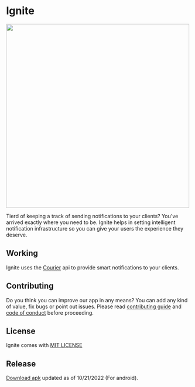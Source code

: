 
# Ignite

<img src="https://firebasestorage.googleapis.com/v0/b/ignite-b0c69.appspot.com/o/Repo%20Images%2Fignite%20(1).png?alt=media&token=826db3d8-7a99-40d8-bf27-280dc1c36abf"
 height="500"
/>

Tierd of keeping a track of sending notifications to your clients? You've arrived exactly where you need to be.
Ignite helps in setting intelligent 
notification infrastructure so you can give your 
users the experience they deserve.

## Working

Ignite uses the [Courier](https://www.courier.com/) api to provide smart 
notifications to your clients.



## Contributing

Do you think you can improve our app in any means? You can 
add any kind of value, fix bugs or point out issues. 
Please read [contributing guide](https://github.com/adityasimant/Ignite/blob/master/contributing.md) and [code of conduct](https://github.com/IgnitePluse/Ignite/blob/master/Code_of_conduct.md) before proceeding.

## License
Ignite comes with <a href="https://choosealicense.com/licenses/mit/" > MIT LICENSE</a> 


## Release 

[Download apk](https://github.com/IgnitePluse/Ignite/releases/download/v1/app-debug.apk) 
updated as of 10/21/2022 (For android).
